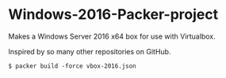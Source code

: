 # Windows-2016-Packer-project

Makes a Windows Server 2016 x64 box for use with Virtualbox.

Inspired by so many other repositories on GitHub.

```
$ packer build -force vbox-2016.json
```
